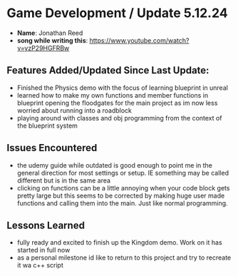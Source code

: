 # Game Development / Update 5.12.24

- **Name**: Jonathan Reed
- **song while writing this**: https://www.youtube.com/watch?v=yzP29HGFRBw

## Features Added/Updated Since Last Update:

- Finished the Physics demo with the focus of learning blueprint in unreal
- learned how to make my own functions and member functions in blueprint opening the floodgates for the main project as im now less worried about running into a roadblock
- playing around with classes and obj programming from the context of the blueprint system

## Issues Encountered

- the udemy guide while outdated is good enough to point me in the general direction for most settings or setup. IE something may be called different but is in the same area
- clicking on functions can be a little annoying when your code block gets pretty large but this seems to be corrected by making huge user made functions and calling them into the main. Just like normal programming.

## Lessons Learned

- fully ready and excited to finish up the Kingdom demo. Work on it has started in full now
- as a personal milestone id like to return to this project and try to recreate it wa c++ script
